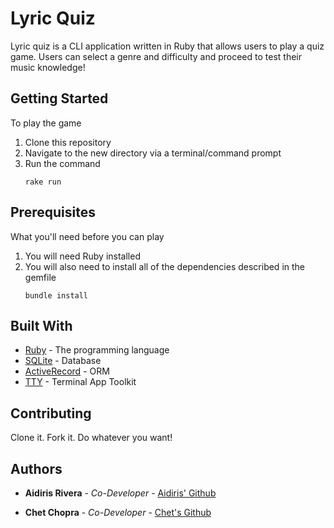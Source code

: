 # Lyric Quiz

Lyric quiz is a CLI application written in Ruby that allows users to play a quiz game. 
Users can select a genre and difficulty and proceed to test their music
knowledge!

## Getting Started

To play the game
1. Clone this repository
2. Navigate to the new directory via a terminal/command prompt
3. Run the command 
    ```
    rake run
    ```

## Prerequisites

What you'll need before you can play
1. You will need Ruby installed 
2. You will also need to install all of the dependencies described in the gemfile
    ```
    bundle install
    ```

## Built With

* [Ruby](https://www.ruby-lang.org/en/) - The programming language
* [SQLite](hhttps://www.sqlite.org) - Database
* [ActiveRecord](https://guides.rubyonrails.org/active_record_basics.html) - ORM
* [TTY](https://piotrmurach.github.io/tty/) - Terminal App Toolkit

## Contributing

Clone it. Fork it. Do whatever you want!

## Authors

* **Aidiris Rivera** - *Co-Developer* - [Aidiris' Github](https://github.com/AidiRi)

* **Chet Chopra** - *Co-Developer* - [Chet's Github](https://github.com/chetchopra)



